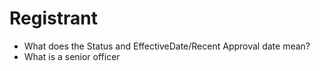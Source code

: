 # Registrant
- What does the Status and EffectiveDate/Recent Approval date mean?
- What is a senior officer

 
